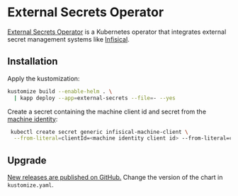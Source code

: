 # External Secrets Operator

[External Secrets Operator](https://external-secrets.io)
is a Kubernetes operator that integrates external secret management systems like
[Infisical](https://infisical.com).

## Installation

Apply the kustomization:

```sh
kustomize build --enable-helm . \
  | kapp deploy --app=external-secrets --file=- --yes
```

Create a secret containing the machine client id and secret from the
[machine identity](https://app.infisical.com/organization/access-management?selectedTab=identities):

```sh
 kubectl create secret generic infisical-machine-client \
  --from-literal=clientId=<machine identity client id> --from-literal=clientSecret=<machine identity client secret>
```

## Upgrade

[New releases are published on GitHub.](https://github.com/external-secrets/external-secrets/releases)
Change the version of the chart in `kustomize.yaml`.
